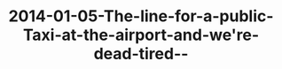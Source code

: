---
layout: blog
title: 2014-01-05-The-line-for-a-public-Taxi-at-the-airport-and-we're-dead-tired--
category: blog
lat: 13.69261
lng: 100.75108
image: https://s3-us-west-2.amazonaws.com/travels2013/2014-01-05 10:10:08 PST.jpg
observation: 20140105101008PST
---